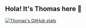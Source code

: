 ## Hola! It's Thomas here 👋

[![Thomas's GitHub stats](https://github-readme-stats.vercel.app/api?username=tomycesped)](https://github.com/tomycesped/github-readme-stats)
